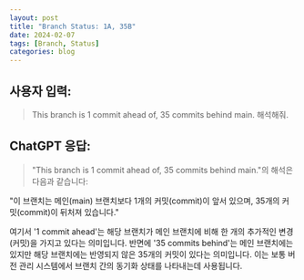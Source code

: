 ```yaml
---
layout: post
title: "Branch Status: 1A, 35B"
date: 2024-02-07
tags: [Branch, Status]
categories: blog
---
```


## 사용자 입력:
> This branch is 1 commit ahead of, 35 commits behind main.  해석해줘.

## ChatGPT 응답:
> "This branch is 1 commit ahead of, 35 commits behind main."의 해석은 다음과 같습니다:

"이 브랜치는 메인(main) 브랜치보다 1개의 커밋(commit)이 앞서 있으며, 35개의 커밋(commit)이 뒤처져 있습니다."

여기서 '1 commit ahead'는 해당 브랜치가 메인 브랜치에 비해 한 개의 추가적인 변경(커밋)을 가지고 있다는 의미입니다. 반면에 '35 commits behind'는 메인 브랜치에는 있지만 해당 브랜치에는 반영되지 않은 35개의 커밋이 있다는 의미입니다. 이는 보통 버전 관리 시스템에서 브랜치 간의 동기화 상태를 나타내는데 사용됩니다.

